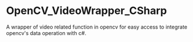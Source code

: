 # OpenCV_VideoWrapper_CSharp
A wrapper of video related function in opencv for easy access to integrate opencv's data operation with c#.
